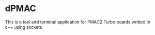 # dPMAC

This is a tool and terminal application for PMAC2 Turbo boards writted in c++ using sockets.
